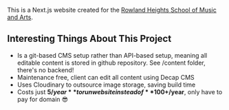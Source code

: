 This is a Next.js website created for the [Rowland Heights School of Music and Arts](https://rowlandmusicschool.com/).

## Interesting Things About This Project
* Is a git-based CMS setup rather than API-based setup, meaning all editable content is stored in github repository. See /content folder, there's no backend!
* Maintenance free, client can edit all content using Decap CMS
* Uses Cloudinary to outsource image storage, saving build time
* Costs just **$5/year** to run website instead of **$100+/year**, only have to pay for domain 😎
